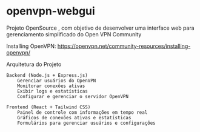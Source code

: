 # openvpn-webgui

Projeto OpenSource , com objetivo de desenvolver uma interface web para gerenciamento simplificado do Open VPN Community

Installing OpenVPN: https://openvpn.net/community-resources/installing-openvpn/

Arquitetura do Projeto

    Backend (Node.js + Express.js)
        Gerenciar usuários do OpenVPN
        Monitorar conexões ativas
        Exibir logs e estatísticas
        Configurar e gerenciar o servidor OpenVPN

    Frontend (React + Tailwind CSS)
        Painel de controle com informações em tempo real
        Gráficos de conexões ativas e estatísticas
        Formulários para gerenciar usuários e configurações
